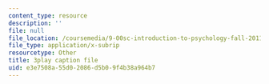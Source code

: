 ```yaml
---
content_type: resource
description: ''
file: null
file_location: /coursemedia/9-00sc-introduction-to-psychology-fall-2011/e3e7508a55d02086d5b09f4b38a964b7_SXzdOK_J-xE.srt
file_type: application/x-subrip
resourcetype: Other
title: 3play caption file
uid: e3e7508a-55d0-2086-d5b0-9f4b38a964b7
---
```

